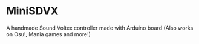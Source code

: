 # MiniSDVX
A handmade Sound Voltex controller made with Arduino board (Also works on Osu!, Mania games and more!)
